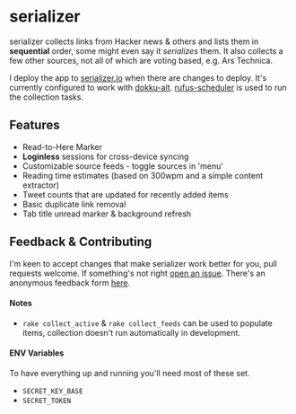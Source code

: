 # serializer

serializer collects links from Hacker news & others and lists them in
**sequential** order, some might even say it *serializes* them. It also
collects a few other sources, not all of which are voting based, e.g. Ars
Technica.

I deploy the app to
[serializer.io](http://serializer.io) when
there are changes to deploy. It's currently configured to work with
[dokku-alt](https://github.com/dokku-alt/dokku-alt).
[rufus-scheduler](https://github.com/jmettraux/rufus-scheduler) is used to run
the collection tasks.

## Features
* Read-to-Here Marker
* **Loginless** sessions for cross-device syncing
* Customizable source feeds - toggle sources in 'menu'
* Reading time estimates (based on 300wpm and a simple content extractor)
* Tweet counts that are updated for recently added items
* Basic duplicate link removal
* Tab title unread marker & background refresh

## Feedback & Contributing
I'm keen to accept changes that make serializer work better for you, pull
requests welcome. If something's not right [open an
issue](https://github.com/charlieegan3/serializer/issues/new). There's an
anonymous feedback form [here](https://charlie43.typeform.com/to/tZWtCn).

#### Notes
* `rake collect_active` & `rake collect_feeds` can be used to populate items,
  collection doesn't run automatically in development.

#### ENV Variables
To have everything up and running you'll need most of these set.

* `SECRET_KEY_BASE`
* `SECRET_TOKEN`
